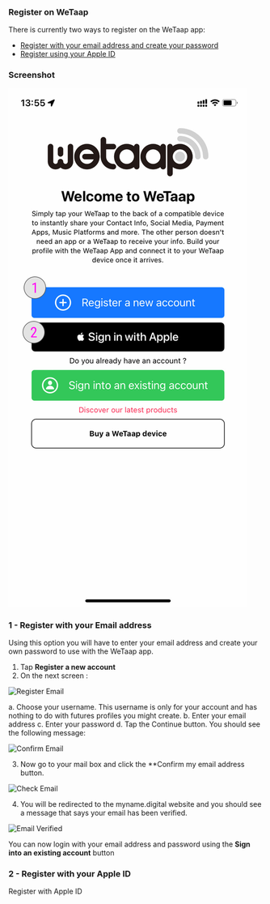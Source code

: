 ### **Register on WeTaap** <a name="register"></a>

There is currently two ways to register on the WeTaap app:

- [Register with your email address and create your password](../tutorials/how-to-register.md#register-with-email)
- [Register using your Apple ID](../tutorials/how-to-register.md#register-with-apple-id)

### **Screenshot** <a name="screenshots"></a>
![Register](../images/tutorials/register/register.jpg)

### **1 - Register with your Email address** <a name="register-with-email"></a>
Using this option you will have to enter your email address and create your own password to use with the WeTaap app.

1. Tap **Register a new account**
2. On the next screen :

![Register Email](../images/tutorials/register/register-email.jpg)

a. Choose your username. This username is only for your account and has nothing to do with futures profiles you might create.
b. Enter your email address
c. Enter your password
d. Tap the Continue button. You should see the following message:

![Confirm Email](../images/tutorials/register/confirm-email.jpg)

3. Now go to your mail box and click the **Confirm my email address button.

![Check Email](../images/tutorials/register/check-mail.jpg)

4. You will be redirected to the myname.digital website and you should see a message that says your email has been verified.

![Email Verified](../images/tutorials/register/email-verified.jpg)

You can now login with your email address and password using the **Sign into an existing account** button


### **2 - Register with your Apple ID** <a name="register-with-apple-id"></a>
Register with Apple ID